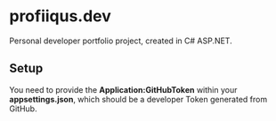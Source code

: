 # profiiqus.dev

Personal developer portfolio project, created in C# ASP.NET.

## Setup

You need to provide the **Application:GitHubToken** within your **appsettings.json**, which should be a developer Token generated from GitHub.